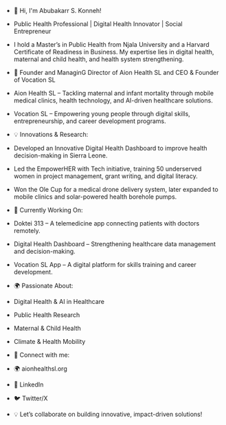 - 👋 Hi, I'm Abubakarr S. Konneh!
- Public Health Professional | Digital Health Innovator | Social Entrepreneur

- I hold a Master’s in Public Health from Njala University and a Harvard Certificate of Readiness in Business. My expertise lies in digital health, maternal and child health, and health system strengthening.

- 🚀  Founder and ManaginG Director of Aion Health SL and CEO & Founder of Vocation SL

- Aion Health SL – Tackling maternal and infant mortality through mobile medical clinics, health technology, and AI-driven healthcare solutions.
- Vocation SL – Empowering young people through digital skills, entrepreneurship, and career development programs.

- 💡 Innovations & Research:

- Developed an Innovative Digital Health Dashboard to improve health decision-making in Sierra Leone.
- Led the EmpowerHER with Tech initiative, training 50 underserved women in project management, grant writing, and digital literacy.
- Won the Ole Cup for a medical drone delivery system, later expanded to mobile clinics and solar-powered health borehole pumps.

- 🔭 Currently Working On:

- Doktei 313 – A telemedicine app connecting patients with doctors remotely.
- Digital Health Dashboard – Strengthening healthcare data management and decision-making.
- Vocation SL App – A digital platform for skills training and career development.

- 🌍 Passionate About:

- Digital Health & AI in Healthcare
- Public Health Research
- Maternal & Child Health
- Climate & Health Mobility

- 📢 Connect with me:
- 🌍 aionhealthsl.org
- 🔗 LinkedIn
- 🐦 Twitter/X

- 💡 Let’s collaborate on building innovative, impact-driven solutions!







